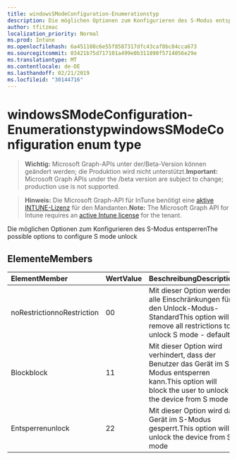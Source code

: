 ```yaml
---
title: windowsSModeConfiguration-Enumerationstyp
description: Die möglichen Optionen zum Konfigurieren des S-Modus entsperren
author: tfitzmac
localization_priority: Normal
ms.prod: Intune
ms.openlocfilehash: 6a451108c6e55f8587317dfc43caf8bc84cca673
ms.sourcegitcommit: 03421b75d717101a499e0b311890f5714056e29e
ms.translationtype: MT
ms.contentlocale: de-DE
ms.lasthandoff: 02/21/2019
ms.locfileid: "30144716"
---
```

# <a name="windowssmodeconfiguration-enum-type"></a><span data-ttu-id="83968-103">windowsSModeConfiguration-Enumerationstyp</span><span class="sxs-lookup"><span data-stu-id="83968-103">windowsSModeConfiguration enum type</span></span>

> <span data-ttu-id="83968-104">**Wichtig:** Microsoft Graph-APIs unter der/Beta-Version können geändert werden; die Produktion wird nicht unterstützt.</span><span class="sxs-lookup"><span data-stu-id="83968-104">**Important:** Microsoft Graph APIs under the /beta version are subject to change; production use is not supported.</span></span>

> <span data-ttu-id="83968-105">**Hinweis:** Die Microsoft Graph-API für InTune benötigt eine [aktive INTUNE-Lizenz](https://go.microsoft.com/fwlink/?linkid=839381) für den Mandanten.</span><span class="sxs-lookup"><span data-stu-id="83968-105">**Note:** The Microsoft Graph API for Intune requires an [active Intune license](https://go.microsoft.com/fwlink/?linkid=839381) for the tenant.</span></span>

<span data-ttu-id="83968-106">Die möglichen Optionen zum Konfigurieren des S-Modus entsperren</span><span class="sxs-lookup"><span data-stu-id="83968-106">The possible options to configure S mode unlock</span></span>

## <a name="members"></a><span data-ttu-id="83968-107">Elemente</span><span class="sxs-lookup"><span data-stu-id="83968-107">Members</span></span>
|<span data-ttu-id="83968-108">Element</span><span class="sxs-lookup"><span data-stu-id="83968-108">Member</span></span>|<span data-ttu-id="83968-109">Wert</span><span class="sxs-lookup"><span data-stu-id="83968-109">Value</span></span>|<span data-ttu-id="83968-110">Beschreibung</span><span class="sxs-lookup"><span data-stu-id="83968-110">Description</span></span>|
|:---|:---|:---|
|<span data-ttu-id="83968-111">noRestriction</span><span class="sxs-lookup"><span data-stu-id="83968-111">noRestriction</span></span>|<span data-ttu-id="83968-112">0</span><span class="sxs-lookup"><span data-stu-id="83968-112">0</span></span>|<span data-ttu-id="83968-113">Mit dieser Option werden alle Einschränkungen für den Unlock-Modus-Standard</span><span class="sxs-lookup"><span data-stu-id="83968-113">This option will remove all restrictions to unlock S mode - default</span></span>|
|<span data-ttu-id="83968-114">Block</span><span class="sxs-lookup"><span data-stu-id="83968-114">block</span></span>|<span data-ttu-id="83968-115">1</span><span class="sxs-lookup"><span data-stu-id="83968-115">1</span></span>|<span data-ttu-id="83968-116">Mit dieser Option wird verhindert, dass der Benutzer das Gerät im S-Modus entsperren kann.</span><span class="sxs-lookup"><span data-stu-id="83968-116">This option will block the user to unlock the device from S mode</span></span>|
|<span data-ttu-id="83968-117">Entsperren</span><span class="sxs-lookup"><span data-stu-id="83968-117">unlock</span></span>|<span data-ttu-id="83968-118">2</span><span class="sxs-lookup"><span data-stu-id="83968-118">2</span></span>|<span data-ttu-id="83968-119">Mit dieser Option wird das Gerät im S-Modus gesperrt.</span><span class="sxs-lookup"><span data-stu-id="83968-119">This option will unlock the device from S mode</span></span>|





